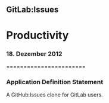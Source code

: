 ## GitLab:Issues 
# Productivity
### 18. Dezember 2012 
=======================

### Application Definition Statement

A GitHub:Issues clone for GitLab users.


